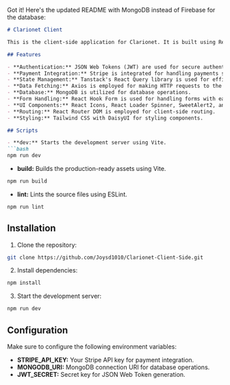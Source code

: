 Got it! Here's the updated README with MongoDB instead of Firebase for the database:

```markdown
# Clarionet Client

This is the client-side application for Clarionet. It is built using React and Vite, and it incorporates various libraries and tools for different functionalities.

## Features

- **Authentication:** JSON Web Tokens (JWT) are used for secure authentication.
- **Payment Integration:** Stripe is integrated for handling payments securely.
- **State Management:** Tanstack's React Query library is used for efficient state management.
- **Data Fetching:** Axios is employed for making HTTP requests to the server.
- **Database:** MongoDB is utilized for database operations.
- **Form Handling:** React Hook Form is used for handling forms with ease.
- **UI Components:** React Icons, React Loader Spinner, SweetAlert2, and more are used for enhancing the user interface.
- **Routing:** React Router DOM is employed for client-side routing.
- **Styling:** Tailwind CSS with DaisyUI for styling components.

## Scripts

- **dev:** Starts the development server using Vite.
```bash
npm run dev
```
- **build:** Builds the production-ready assets using Vite.
```bash
npm run build
```
- **lint:** Lints the source files using ESLint.
```bash
npm run lint
```


## Installation

1. Clone the repository:
```bash
git clone https://github.com/Joysd1010/Clarionet-Client-Side.git
```
2. Install dependencies:
```bash
npm install
```
3. Start the development server:
```bash
npm run dev
```

## Configuration

Make sure to configure the following environment variables:

- **STRIPE_API_KEY:** Your Stripe API key for payment integration.
- **MONGODB_URI:** MongoDB connection URI for database operations.
- **JWT_SECRET:** Secret key for JSON Web Token generation.
